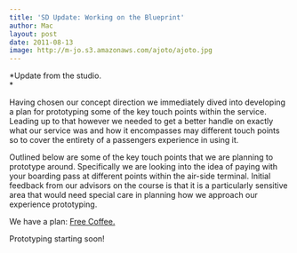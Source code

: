 ```yaml
---
title: 'SD Update: Working on the Blueprint'
author: Mac
layout: post
date: 2011-08-13
image: http://m-jo.s3.amazonaws.com/ajoto/ajoto.jpg
---
```


*Update from the studio.  
*

Having chosen our concept direction we immediately dived into developing a plan for prototyping some of the key touch points within the service. Leading up to that however we needed to get a better handle on exactly what our service was and how it encompasses may different touch points so to cover the entirety of a passengers experience in using it.

Outlined below are some of the key touch points that we are planning to prototype around. Specifically we are looking into the idea of paying with your boarding pass at different points within the air-side terminal. Initial feedback from our advisors on the course is that it is a particularly sensitive area that would need special care in planning how we approach our experience prototyping. 

We have a plan: <span style='text-decoration:underline;'>Free Coffee. </span>

Prototyping starting soon!